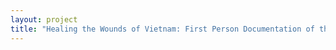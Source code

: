```yaml
--- 
layout: project 
title: "Healing the Wounds of Vietnam: First Person Documentation of the American and Vietnamese War Experience" 
---
```



